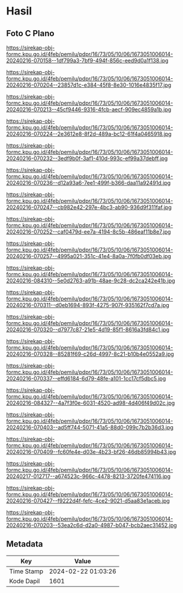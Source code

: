 # Hasil

## Foto C Plano

https://sirekap-obj-formc.kpu.go.id/4feb/pemilu/pdpr/16/73/05/10/06/1673051006014-20240216-070158--1df799a3-7bf9-494f-856c-eed9d0a1f138.jpg

https://sirekap-obj-formc.kpu.go.id/4feb/pemilu/pdpr/16/73/05/10/06/1673051006014-20240216-070204--23857d1c-e384-45f8-8e30-1016e4835f17.jpg

https://sirekap-obj-formc.kpu.go.id/4feb/pemilu/pdpr/16/73/05/10/06/1673051006014-20240216-070213--45cf9446-9316-4fcb-aecf-909ec4859a1b.jpg

https://sirekap-obj-formc.kpu.go.id/4feb/pemilu/pdpr/16/73/05/10/06/1673051006014-20240216-070224--2e3612e8-8f2d-489a-bc12-61f4a0465918.jpg

https://sirekap-obj-formc.kpu.go.id/4feb/pemilu/pdpr/16/73/05/10/06/1673051006014-20240216-070232--3edf9b0f-3af1-410d-993c-ef99a37debff.jpg

https://sirekap-obj-formc.kpu.go.id/4feb/pemilu/pdpr/16/73/05/10/06/1673051006014-20240216-070236--d12a93a6-7ee1-499f-b366-daa11a92491d.jpg

https://sirekap-obj-formc.kpu.go.id/4feb/pemilu/pdpr/16/73/05/10/06/1673051006014-20240216-070247--cb982e42-297e-4bc3-ab90-936d9f311faf.jpg

https://sirekap-obj-formc.kpu.go.id/4feb/pemilu/pdpr/16/73/05/10/06/1673051006014-20240216-070252--caf0479d-ee7a-4194-8c5b-486eaf11b8e7.jpg

https://sirekap-obj-formc.kpu.go.id/4feb/pemilu/pdpr/16/73/05/10/06/1673051006014-20240216-070257--4995a021-351c-41e4-8a0a-7f0fb0df03eb.jpg

https://sirekap-obj-formc.kpu.go.id/4feb/pemilu/pdpr/16/73/05/10/06/1673051006014-20240216-084310--5e0d2763-a91b-48ae-9c28-dc2ca242e41b.jpg

https://sirekap-obj-formc.kpu.go.id/4feb/pemilu/pdpr/16/73/05/10/06/1673051006014-20240216-070311--d0eb1694-893f-4275-907f-935162f7cd7a.jpg

https://sirekap-obj-formc.kpu.go.id/4feb/pemilu/pdpr/16/73/05/10/06/1673051006014-20240216-070320--d7977c87-21e5-4d19-85f1-8616a3fd84c1.jpg

https://sirekap-obj-formc.kpu.go.id/4feb/pemilu/pdpr/16/73/05/10/06/1673051006014-20240216-070328--85281f69-c26d-4997-8c21-b10b4e0552a9.jpg

https://sirekap-obj-formc.kpu.go.id/4feb/pemilu/pdpr/16/73/05/10/06/1673051006014-20240216-070337--effd6184-6d79-48fe-a101-1cc17cf5dbc5.jpg

https://sirekap-obj-formc.kpu.go.id/4feb/pemilu/pdpr/16/73/05/10/06/1673051006014-20240216-084327--4a7f3f0e-6031-4520-ad98-4d406f49d02c.jpg

https://sirekap-obj-formc.kpu.go.id/4feb/pemilu/pdpr/16/73/05/10/06/1673051006014-20240216-070403--ad5ff744-5071-41a5-88d0-099c7b2b36d3.jpg

https://sirekap-obj-formc.kpu.go.id/4feb/pemilu/pdpr/16/73/05/10/06/1673051006014-20240216-070409--fc60fe4e-d03e-4b23-bf26-46db85994b43.jpg

https://sirekap-obj-formc.kpu.go.id/4feb/pemilu/pdpr/16/73/05/10/06/1673051006014-20240217-012717--a674523c-966c-4478-8213-3720fe474116.jpg

https://sirekap-obj-formc.kpu.go.id/4feb/pemilu/pdpr/16/73/05/10/06/1673051006014-20240216-070427--f9222d4f-fefc-4ce2-9021-d5aa83e1aceb.jpg

https://sirekap-obj-formc.kpu.go.id/4feb/pemilu/pdpr/16/73/05/10/06/1673051006014-20240216-070203--53ea2c6d-d2a0-4987-b047-bcb2aec31452.jpg


## Metadata

| Key        | Value               |
| ---------- | ------------------- |
| Time Stamp | 2024-02-22 01:03:26 |
| Kode Dapil | 1601                |



